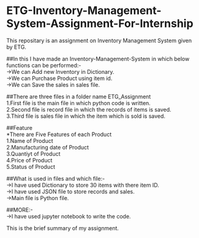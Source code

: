 # ETG-Inventory-Management-System-Assignment-For-Internship
This repositary is an assignment on Inventory Management System given by ETG. 

##In this I have made an Inventory-Management-System in which below functions can be performed:-              
->We can Add new Inventory in Dictionary.           
->We can Purchase Product using item id.          
->We can Save the sales in sales file.          

##There are three files in a folder name ETG_Assignment                  
1.First file is the main file in which python code is written.        
2.Second file is record file in which the records of items is saved.          
3.Third file is sales file in which the item which is sold is saved.         

##Feature            
*There are Five Features of each Product                     
1.Name of Product                     
2.Manufacturing date of Product             
3.Quantiyt of Product                     
4.Price of Product                                
5.Status of Product                  

##What is used in files and which file:-                                  
->I have used Dictionary to store 30 items with there item ID.                                    
->I have used JSON file to store records and sales.                              
->Main file is Python file.                                

##MORE:-                        
->I have used jupyter notebook to write the code.                      

This is the brief summary of my assignment.
